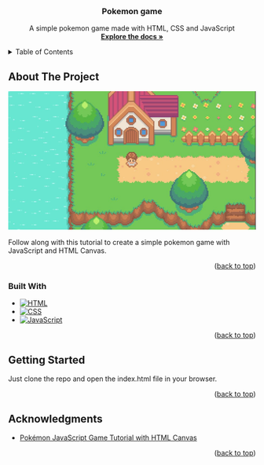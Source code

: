 <a name="readme-top"></a>

<!-- PROJECT LOGO -->
<br />
<div align="center">
  <h3 align="center">Pokemon game</h3>

  <p align="center">
    A simple pokemon game made with HTML, CSS and JavaScript
    <br />
    <a href="https://github.com/JustAPotato-dev/pokemon-game"><strong>Explore the docs »</strong></a>
</div>

<!-- TABLE OF CONTENTS -->
<details>
  <summary>Table of Contents</summary>
  <ol>
    <li>
      <a href="#about-the-project">About The Project</a>
      <ul>
        <li><a href="#built-with">Built With</a></li>
      </ul>
    </li>
    <li>
      <a href="#getting-started">Getting Started</a>
    </li>
    <li><a href="#acknowledgments">Acknowledgments</a></li>
  </ol>
</details>

<!-- ABOUT THE PROJECT -->

## About The Project

[![Pokemon game][product-screenshot]](https://github.com/JustAPotato-dev/pokemon-game)

Follow along with this tutorial to create a simple pokemon game with JavaScript and HTML Canvas.

<p align="right">(<a href="#readme-top">back to top</a>)</p>

### Built With

- [![HTML][html]][html-url]
- [![CSS][css]][css-url]
- [![JavaScript][javascript]][javascript-url]

<p align="right">(<a href="#readme-top">back to top</a>)</p>

<!-- GETTING STARTED -->

## Getting Started
Just clone the repo and open the index.html file in your browser.

<p align="right">(<a href="#readme-top">back to top</a>)</p>

<!-- ACKNOWLEDGMENTS -->

## Acknowledgments

- [Pokémon JavaScript Game Tutorial with HTML Canvas](https://www.youtube.com/watch?v=yP5DKzriqXA)

<p align="right">(<a href="#readme-top">back to top</a>)</p>

<!-- MARKDOWN LINKS & IMAGES -->

[html]: https://img.shields.io/badge/-HTML5-E34F26?style=for-the-badge&logo=html5&logoColor=white
[html-url]: https://developer.mozilla.org/en-US/docs/Web/HTML
[css]: https://img.shields.io/badge/-CSS3-1572B6?style=for-the-badge&logo=css3&logoColor=white
[css-url]: https://developer.mozilla.org/en-US/docs/Web/CSS
[javascript]: https://img.shields.io/badge/-JavaScript-F7DF1E?style=for-the-badge&logo=javascript&logoColor=black
[javascript-url]: https://developer.mozilla.org/en-US/docs/Web/JavaScript
[product-screenshot]: doc/img/example.jpg
